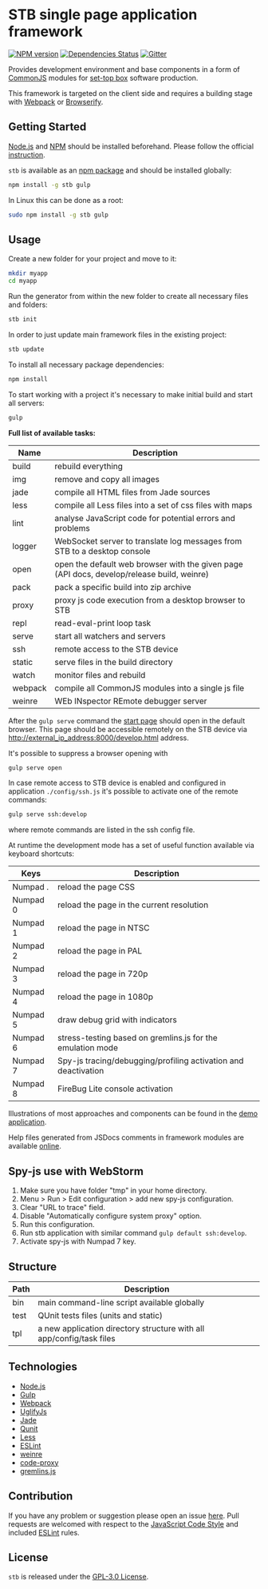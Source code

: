 STB single page application framework
=====================================

[![NPM version](https://img.shields.io/npm/v/stb.svg?style=flat-square)](https://www.npmjs.com/package/stb)
[![Dependencies Status](https://img.shields.io/david/darkpark/stb.svg?style=flat-square)](https://david-dm.org/darkpark/stb)
[![Gitter](https://img.shields.io/badge/gitter-join%20chat-blue.svg?style=flat-square)](https://gitter.im/DarkPark/stb)

Provides development environment and base components in a form of [CommonJS](http://wiki.commonjs.org/wiki/CommonJS) modules
for [set-top box](http://en.wikipedia.org/wiki/Set-top_box) software production.

This framework is targeted on the client side and requires a building stage with [Webpack](http://webpack.github.io/) or [Browserify](http://browserify.org/).


## Getting Started

[Node.js](http://nodejs.org/) and [NPM](https://www.npmjs.com/) should be installed beforehand.
Please follow the official [instruction](http://nodejs.org/download/).

`stb` is available as an [npm package](https://www.npmjs.org/package/stb) and should be installed globally:

```bash
npm install -g stb gulp
```

In Linux this can be done as a root:

```bash
sudo npm install -g stb gulp
```


## Usage

Create a new folder for your project and move to it:

```bash
mkdir myapp
cd myapp
```

Run the generator from within the new folder to create all necessary files and folders:

```bash
stb init
```

In order to just update main framework files in the existing project:

```bash
stb update
```

To install all necessary package dependencies:

```bash
npm install
```

To start working with a project it's necessary to make initial build and start all servers:

```bash
gulp
```


**Full list of available tasks:**

 Name    | Description
---------|-------------
 build   | rebuild everything
 img     | remove and copy all images
 jade    | compile all HTML files from Jade sources
 less    | compile all Less files into a set of css files with maps
 lint    | analyse JavaScript code for potential errors and problems
 logger  | WebSocket server to translate log messages from STB to a desktop console
 open    | open the default web browser with the given page (API docs, develop/release build, weinre)
 pack    | pack a specific build into zip archive
 proxy   | proxy js code execution from a desktop browser to STB
 repl    | read-eval-print loop task
 serve   | start all watchers and servers
 ssh     | remote access to the STB device
 static  | serve files in the build directory
 watch   | monitor files and rebuild
 webpack | compile all CommonJS modules into a single js file
 weinre  | WEb INspector REmote debugger server


After the `gulp serve` command the [start page](http://localhost:8000/) should open in the default browser.
This page should be accessible remotely on the STB device via <http://external_ip_address:8000/develop.html> address.

It's possible to suppress a browser opening with

```bash
gulp serve open
```

In case remote access to STB device is enabled and configured in application `./config/ssh.js` it's possible to activate one of the remote commands:

```bash
gulp serve ssh:develop
```

where remote commands are listed in the ssh config file.


At runtime the development mode has a set of useful function available via keyboard shortcuts:

 Keys     | Description
----------|-------------
 Numpad . | reload the page CSS
 Numpad 0 | reload the page in the current resolution
 Numpad 1 | reload the page in NTSC
 Numpad 2 | reload the page in PAL
 Numpad 3 | reload the page in 720p
 Numpad 4 | reload the page in 1080p
 Numpad 5 | draw debug grid with indicators
 Numpad 6 | stress-testing based on gremlins.js for the emulation mode
 Numpad 7 | Spy-js tracing/debugging/profiling activation and deactivation
 Numpad 8 | FireBug Lite console activation


Illustrations of most approaches and components can be found in the [demo application](https://github.com/DarkPark/stb-demo).

Help files generated from JSDocs comments in framework modules are available [online](http://darkpark.github.io/stb/).


## Spy-js use with WebStorm

1. Make sure you have folder "tmp" in your home directory.
1. Menu > Run > Edit configuration > add new spy-js configuration.
1. Clear "URL to trace" field.
1. Disable "Automatically configure system proxy" option.
1. Run this configuration.
1. Run stb application with similar command `gulp default ssh:develop`.
1. Activate spy-js with Numpad 7 key.


## Structure

 Path   | Description
--------|-------------
 bin    | main command-line script available globally
 test   | QUnit tests files (units and static)
 tpl    | a new application directory structure with all app/config/task files


## Technologies

* [Node.js](http://nodejs.org/)
* [Gulp](http://gulpjs.com/)
* [Webpack](http://webpack.github.io/)
* [UglifyJs](http://lisperator.net/uglifyjs/)
* [Jade](http://jade-lang.com/)
* [Qunit](http://qunitjs.com/)
* [Less](http://lesscss.org/)
* [ESLint](http://eslint.org/)
* [weinre](https://www.npmjs.org/package/weinre/)
* [code-proxy](https://github.com/DarkPark/code-proxy/)
* [gremlins.js](https://github.com/marmelab/gremlins.js)


## Contribution

If you have any problem or suggestion please open an issue [here](https://github.com/DarkPark/stb/issues).
Pull requests are welcomed with respect to the [JavaScript Code Style](https://github.com/DarkPark/jscs) and included [ESLint](http://eslint.org/) rules.


## License

`stb` is released under the [GPL-3.0 License](http://opensource.org/licenses/GPL-3.0).
